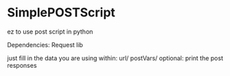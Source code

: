 # SimplePOSTScript
ez to use post script in python

Dependencies:
Request lib

just fill in the data you are using within:
url/
postVars/
optional: print the post responses

